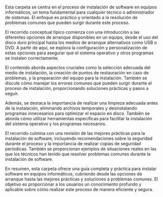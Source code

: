 Esta carpeta se centra en el proceso de instalación de software en equipos informáticos, un tema fundamental para cualquier técnico o administrador de sistemas. El enfoque es práctico y orientado a la resolución de problemas comunes que pueden surgir durante este proceso.

El recorrido conceptual típico comienza con una introducción a las diferentes opciones de arranque disponibles en un equipo, desde el uso del disco duro principal hasta los medios de arranque alternativos como USB o DVD. A partir de aquí, se explora la configuración y personalización de estas opciones para asegurar que el sistema operativo y otros programas se instalen correctamente.

El contenido aborda aspectos cruciales como la selección adecuada del medio de instalación, la creación de puntos de restauración en caso de problemas, y la preparación del equipo para la instalación. También se discute cómo manejar los errores comunes que pueden surgir durante el proceso de instalación, proporcionando soluciones prácticas y pasos a seguir.

Además, se destaca la importancia de realizar una limpieza adecuada antes de la instalación, eliminando archivos temporales y desinstalando programas innecesarios para optimizar el espacio en disco. También se aborda cómo utilizar herramientas específicas para facilitar la instalación del sistema operativo y los programas necesarios.

El recorrido culmina con una revisión de las mejores prácticas para la instalación de software, incluyendo recomendaciones sobre la seguridad durante el proceso y la importancia de realizar copias de seguridad periódicas. También se proporcionan ejemplos de situaciones reales en las que los técnicos han tenido que resolver problemas comunes durante la instalación de software.

En resumen, esta carpeta ofrece una guía completa y práctica para instalar software en equipos informáticos, cubriendo desde las opciones de arranque hasta las mejores prácticas y soluciones a problemas comunes. El objetivo es proporcionar a los usuarios un conocimiento profundo y aplicable sobre cómo realizar este proceso de manera eficiente y segura.
